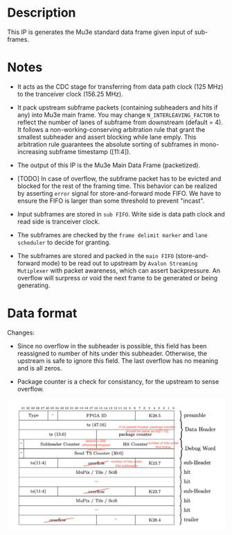 # **Description**

This IP is generates the Mu3e standard data frame given input of sub-frames.

# **Notes**

* It acts as the CDC stage for transferring from data path clock (125 MHz) to the tranceiver clock (156.25 MHz). 

* It pack upstream subframe packets (containing subheaders and hits if any) into Mu3e main frame. You may change `N_INTERLEAVING_FACTOR` to reflect the number of lanes of subframe from downstream (default = 4). It follows a non-working-conserving arbitration rule that grant the smallest subheader and assert blocking while lane emply. This arbitration rule guarantees the absolute sorting of subframes in mono-increasing subframe timestamp ([11:4]). 

* The output of this IP is the Mu3e Main Data Frame (packetized).

* [TODO] In case of overflow, the subframe packet has to be evicted and blocked for the rest of the framing time. This behavior can be realized by asserting `error` signal for store-and-forward mode FIFO. We have to ensure the FIFO is larger than some threshold to prevent "incast". 

* Input subframes are stored in `sub FIFO`. Write side is data path clock and read side is tranceiver clock. 

* The subframes are checked by the `frame delimit marker` and `lane scheduler` to decide for granting. 

* The subframes are stored and packed in the `main FIFO` (store-and-forward mode) to be read out to upstream by `Avalon Streaming Mutiplexer` with packet awareness, which can assert backpressure. An overflow will surpress or void the next frame to be generated or being generating. 

# **Data format**

Changes: 

* Since no overflow in the subheader is possible, this field has been reassigned to number of hits under this subheader. Otherwise, the upstream is safe to ignore this field. The last overflow has no meaning and is all zeros. 

* Package counter is a check for consistancy, for the upstream to sense overflow. 



![Data Frame!](./frame_mod.png "Data Frame")
